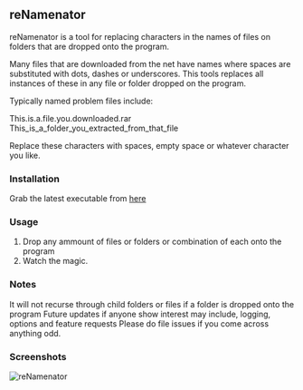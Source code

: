 ## reNamenator

reNamenator is a tool for replacing characters in the names of files on folders that are dropped onto the program. 

Many files that are downloaded from the net have names where spaces are substituted with dots, dashes or underscores. This tools replaces all instances of these in any file or folder dropped on the program. 

Typically named problem files include:

This.is.a.file.you.downloaded.rar
This_is_a_folder_you_extracted_from_that_file

Replace these characters with spaces, empty space or whatever character you like.

### Installation

Grab the latest executable from [here](https://github.com/thefoofighter/reNamenator/releases)

### Usage

1. Drop any ammount of files or folders or combination of each onto the program
2. Watch the magic.

### Notes

It will not recurse through child folders or files if a folder is dropped onto the program
Future updates if anyone show interest may include, logging, options and feature requests
Please do file issues if you come across anything odd.

### Screenshots

![reNamenator](https://s5.postimg.org/decqo6cp3/renamenator.png)
